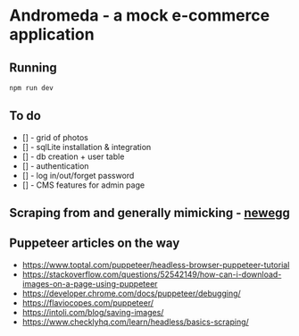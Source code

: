 # Andromeda - a mock e-commerce application

## Running

```bash
npm run dev
```

## To do

-   [] - grid of photos
-   [] - sqlLite installation & integration
-   [] - db creation + user table
-   [] - authentication
-   [] - log in/out/forget password
-   [] - CMS features for admin page

## Scraping from and generally mimicking - [newegg](https://www.newegg.com/GPUs-Video-Graphics-Cards/SubCategory/ID-48?Tid=7709)

## Puppeteer articles on the way

-   https://www.toptal.com/puppeteer/headless-browser-puppeteer-tutorial
-   https://stackoverflow.com/questions/52542149/how-can-i-download-images-on-a-page-using-puppeteer
-   https://developer.chrome.com/docs/puppeteer/debugging/
-   https://flaviocopes.com/puppeteer/
-   https://intoli.com/blog/saving-images/
-   https://www.checklyhq.com/learn/headless/basics-scraping/
